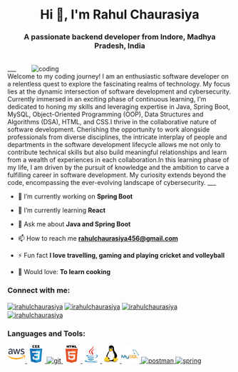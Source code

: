<h1 align="center">Hi 👋, I'm Rahul Chaurasiya</h1>
<h3 align="center">A passionate backend developer from Indore, Madhya Pradesh, India</h3>

<br>
<img  align="right" width="450"  alt="coding" src="https://camo.githubusercontent.com/cae12fddd9d6982901d82580bdf321d81fb299141098ca1c2d4891870827bf17/68747470733a2f2f6d69726f2e6d656469756d2e636f6d2f6d61782f313336302f302a37513379765349765f7430696f4a2d5a2e676966" alt="Image Description">
___
Welcome to my coding journey! I am an enthusiastic software developer on a relentless quest to explore the fascinating realms of technology. My focus lies at the dynamic intersection of software development and cybersecurity. Currently immersed in an exciting phase of continuous learning, I'm dedicated to honing my skills and leveraging expertise in Java, Spring Boot, MySQL, Object-Oriented Programming (OOP), Data Structures and Algorithms (DSA), HTML, and CSS.I thrive in the collaborative nature of software development. Cherishing the opportunity to work alongside professionals from diverse disciplines, the intricate interplay of people and departments in the software development lifecycle allows me not only to contribute technical skills but also build meaningful relationships and learn from a wealth of experiences in each collaboration.In this learning phase of my life, I am driven by the pursuit of knowledge and the ambition to carve a fulfilling career in software development. My curiosity extends beyond the code, encompassing the ever-evolving landscape of cybersecurity.
___

- 🔭 I’m currently working on **Spring Boot**

- 🌱 I’m currently learning **React**

- 💬 Ask me about **Java and Spring Boot**

- 📫 How to reach me **rahulchaurasiya456@gmail.com**

- ⚡ Fun fact **I love travelling, gaming and playing cricket and volleyball**
  
- 🎸 Would love: **To learn cooking**

<h3 align="left">Connect with me:</h3>
<p align="left">
<a href="https://linkedin.com/in/irahulchaurasiya" target="blank"><img align="center" src="https://raw.githubusercontent.com/rahuldkjain/github-profile-readme-generator/master/src/images/icons/Social/linked-in-alt.svg" alt="irahulchaurasiya" height="30" width="40" /></a>
<a href="https://instagram.com/irahulchaurasiya" target="blank"><img align="center" src="https://raw.githubusercontent.com/rahuldkjain/github-profile-readme-generator/master/src/images/icons/Social/instagram.svg" alt="irahulchaurasiya" height="30" width="40" /></a>
<a href="https://www.hackerrank.com/irahulchaurasiya" target="blank"><img align="center" src="https://raw.githubusercontent.com/rahuldkjain/github-profile-readme-generator/master/src/images/icons/Social/hackerrank.svg" alt="irahulchaurasiya" height="30" width="40" /></a>
<a href="https://www.leetcode.com/irahulchaurasiya" target="blank"><img align="center" src="https://raw.githubusercontent.com/rahuldkjain/github-profile-readme-generator/master/src/images/icons/Social/leet-code.svg" alt="irahulchaurasiya" height="30" width="40" /></a>
</p>

<h3 align="left">Languages and Tools:</h3>
<p align="left"> <a href="https://aws.amazon.com" target="_blank" rel="noreferrer"> <img src="https://raw.githubusercontent.com/devicons/devicon/master/icons/amazonwebservices/amazonwebservices-original-wordmark.svg" alt="aws" width="40" height="40"/> </a> <a href="https://www.w3schools.com/css/" target="_blank" rel="noreferrer"> <img src="https://raw.githubusercontent.com/devicons/devicon/master/icons/css3/css3-original-wordmark.svg" alt="css3" width="40" height="40"/> </a> <a href="https://git-scm.com/" target="_blank" rel="noreferrer"> <img src="https://www.vectorlogo.zone/logos/git-scm/git-scm-icon.svg" alt="git" width="40" height="40"/> </a> <a href="https://www.w3.org/html/" target="_blank" rel="noreferrer"> <img src="https://raw.githubusercontent.com/devicons/devicon/master/icons/html5/html5-original-wordmark.svg" alt="html5" width="40" height="40"/> </a> <a href="https://www.java.com" target="_blank" rel="noreferrer"> <img src="https://raw.githubusercontent.com/devicons/devicon/master/icons/java/java-original.svg" alt="java" width="40" height="40"/> </a> <a href="https://www.linux.org/" target="_blank" rel="noreferrer"> <img src="https://raw.githubusercontent.com/devicons/devicon/master/icons/linux/linux-original.svg" alt="linux" width="40" height="40"/> </a> <a href="https://www.mysql.com/" target="_blank" rel="noreferrer"> <img src="https://raw.githubusercontent.com/devicons/devicon/master/icons/mysql/mysql-original-wordmark.svg" alt="mysql" width="40" height="40"/> </a> <a href="https://postman.com" target="_blank" rel="noreferrer"> <img src="https://www.vectorlogo.zone/logos/getpostman/getpostman-icon.svg" alt="postman" width="40" height="40"/> </a> <a href="https://spring.io/" target="_blank" rel="noreferrer"> <img src="https://www.vectorlogo.zone/logos/springio/springio-icon.svg" alt="spring" width="40" height="40"/> </a> </p>
